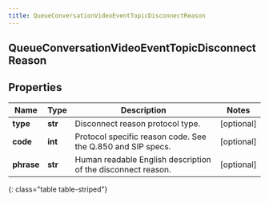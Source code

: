 ```yaml
---
title: QueueConversationVideoEventTopicDisconnectReason
---
```

## QueueConversationVideoEventTopicDisconnectReason

## Properties

|Name | Type | Description | Notes|
|------------ | ------------- | ------------- | -------------|
| **type** | **str** | Disconnect reason protocol type. | [optional] |
| **code** | **int** | Protocol specific reason code. See the Q.850 and SIP specs. | [optional] |
| **phrase** | **str** | Human readable English description of the disconnect reason. | [optional] |
{: class="table table-striped"}


